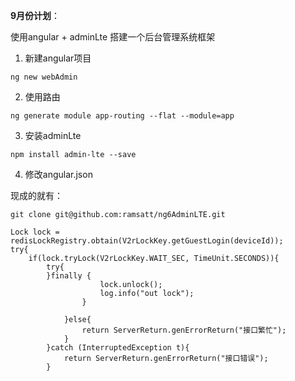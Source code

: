 **9月份计划**：

使用angular +  adminLte 搭建一个后台管理系统框架

1. 新建angular项目

```
ng new webAdmin
```

2. 使用路由

~~~
ng generate module app-routing --flat --module=app
~~~

3. 安装adminLte

~~~
npm install admin-lte --save
~~~

4. 修改angular.json

现成的就有：

~~~
git clone git@github.com:ramsatt/ng6AdminLTE.git
~~~





```
Lock lock = redisLockRegistry.obtain(V2rLockKey.getGuestLogin(deviceId));
try{
    if(lock.tryLock(V2rLockKey.WAIT_SEC, TimeUnit.SECONDS)){
        try{
        }finally {
                    lock.unlock();
                    log.info("out lock");
                }

            }else{
                return ServerReturn.genErrorReturn("接口繁忙");
            }
        }catch (InterruptedException t){
            return ServerReturn.genErrorReturn("接口错误");
        }
```


